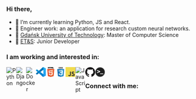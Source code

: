 ### Hi there,

 - 🌱 I’m currently learning Python, JS and React.
 - :page_with_curl: Engineer work: an application for research custom neural networks.
 - :school: <a href="https://pg.edu.pl">Gdańsk University of Technology</a>: Master of Computer Science
 - :office: <a href="https://www.ergo.com/pl-PL/Microsites/ETS/Start">ET&S</a>: Junior Developer

### I am working and interested in:
<img align="left" alt="Python" width="26px" src="https://icon-library.com/images/python-icon-png/python-icon-png-28.jpg" />
<img align="left" alt="Django" width="26px" src="https://icon-library.com/images/django-icon/django-icon-0.jpg" />
<img align="left" alt="Docker" width="26px" src="https://www.docker.com/sites/default/files/d8/2019-07/vertical-logo-monochromatic.png" />
<img align="left" alt="Visual Studio Code" width="26px" src="https://raw.githubusercontent.com/github/explore/80688e429a7d4ef2fca1e82350fe8e3517d3494d/topics/visual-studio-code/visual-studio-code.png" />
<img align="left" alt="HTML5" width="26px" src="https://raw.githubusercontent.com/github/explore/80688e429a7d4ef2fca1e82350fe8e3517d3494d/topics/html/html.png" />
<img align="left" alt="CSS3" width="26px" src="https://raw.githubusercontent.com/github/explore/80688e429a7d4ef2fca1e82350fe8e3517d3494d/topics/css/css.png" />
<img align="left" alt="JavaScript" width="26px" src="https://raw.githubusercontent.com/github/explore/80688e429a7d4ef2fca1e82350fe8e3517d3494d/topics/javascript/javascript.png" />
<img align="left" alt="JavaScript" width="26px" src="https://cdn.worldvectorlogo.com/logos/react-2.svg" />

<img align="left" alt="GitHub" width="26px" src="https://raw.githubusercontent.com/github/explore/78df643247d429f6cc873026c0622819ad797942/topics/github/github.png" />
<img align="left" alt="Terminal" width="26px" src="https://raw.githubusercontent.com/github/explore/80688e429a7d4ef2fca1e82350fe8e3517d3494d/topics/terminal/terminal.png" /><br/>

### Connect with me:
[<img align="left" alt="" width="22px" src="https://cdn.jsdelivr.net/npm/simple-icons@v3/icons/linkedin.svg" />][linkedin]
[<img align="left" alt="" width="22px" src="https://cdn.jsdelivr.net/npm/simple-icons@v3/icons/instagram.svg" />][instagram]
<br />

[twitter]: https://twitter.com/SirMefju
[linkedin]: https://www.linkedin.com/in/mateusz-cie%C5%9Blik-6916931a3/
[instagram]: https://www.instagram.com/sirmefju/

<!--- [![Top Langs](https://github-readme-stats.vercel.app/api/top-langs/?username=sirmefju&layout=compact)](https://github.com/anuraghazra/github-readme-stats) -->


